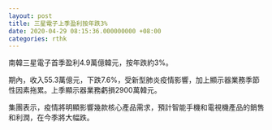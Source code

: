 ```yaml
---
layout: post
title: 三星電子上季盈利按年跌3%
date: 2020-04-29 08:15:36.000000000 +08:00
categories: rthk
---
```


南韓三星電子首季盈利4.9萬億韓元，按年跌約3%。

期內，收入55.3萬億元，下跌7.6%，受新型肺炎疫情影響，加上顯示器業務季節性因素拖累。上季顯示器業務虧損2900萬韓元。

集團表示，疫情將明顯影響幾款核心產品需求，預計智能手機和電視機產品的銷售和利潤，在今季將大幅跌。
